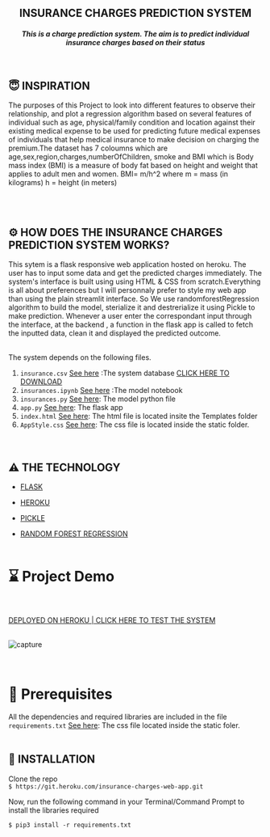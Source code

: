 


<h2 align="center"> INSURANCE CHARGES  PREDICTION SYSTEM</h2>

<h4 align="center"><i>This is a charge prediction system. The aim is to predict individual insurance charges based on their status</i></h4><br>


## 😇 INSPIRATION
The purposes of this Project to look into different features to observe their relationship, and plot a regression algorithm based on several features of individual such as age, physical/family condition and location against their existing medical expense to be used for predicting future medical expenses of individuals that help medical insurance to make decision on charging the premium.The dataset has 7 coloumns which are age,sex,region,charges,numberOfChildren, smoke and BMI which is Body mass index (BMI) is a measure of body fat based on height and weight that applies to adult men and women. BMI= m/h^2
where
m	=	mass (in kilograms)
h	=	height (in meters)


<br><br>


## ⚙️ HOW DOES THE INSURANCE CHARGES PREDICTION SYSTEM WORKS?

This sytem is a flask responsive web application  hosted on heroku. The user has to input some data and get the predicted charges immediately.
The system's interface is built using using HTML & CSS  from scratch.Everything is all about preferences but I will personnaly prefer to  style my web app than using the plain streamlit interface.
So We use randomforestRegression algorithm to build the model, sterialize it and destrerialize it using Pickle to make prediction. Whenever a user enter the correspondant input through the interface, at the backend , a function in the flask app is called to fetch the inputted data, clean it and displayed the predicted outcome.<br><br>

The system depends on the following files.
1. `insurance.csv` [See here](https://github.com/memudualimatou/INSURANCE-CHARGES-WEB-APPLICATION/blob/master/insurance.csv) :The system database  [CLICK HERE TO DOWNLOAD](https://www.kaggle.com/noordeen/insurance-premium-prediction)
2. `insurances.ipynb` [See here](https://github.com/memudualimatou/INSURANCE-CHARGES-WEB-APPLICATION/blob/master/Insurances.ipynb) :The model notebook
3. `insurances.py` [See here](https://github.com/memudualimatou/INSURANCE-CHARGES-WEB-APPLICATION/blob/master/Insurances.py): The model python file
4. `app.py` [See here](https://github.com/memudualimatou/INSURANCE-CHARGES-WEB-APPLICATION/blob/master/app.py): The flask app
5. `index.html` [See here](https://github.com/memudualimatou/INSURANCE-CHARGES-WEB-APPLICATION/blob/master/templates/index.html): The html file is located insite the Templates folder
6. `AppStyle.css` [See here](https://github.com/memudualimatou/INSURANCE-CHARGES-WEB-APPLICATION/blob/master/static/AppStyle.css): The css file is located inside the static folder.<br><br><br>


## ⚠️ THE TECHNOLOGY
* [FLASK](https://en.wikipedia.org/wiki/Flask_(web_framework))

* [HEROKU](https://en.wikipedia.org/wiki/Heroku)

* [PICKLE](https://en.wikipedia.org/wiki/Pickle)

* [RANDOM FOREST REGRESSION](https://scikit-learn.org/stable/modules/generated/sklearn.ensemble.RandomForestRegressor.html)<br><br>


# ⌛ Project Demo
<br>

[DEPLOYED ON HEROKU | CLICK HERE TO TEST THE SYSTEM](https://insurance-charges-web-app.herokuapp.com/)
<br>
<br>

![capture](https://github.com/memudualimatou/INSURANCE-CHARGES-WEB-APPLICATION/blob/main/IMAGES/ezgif.com-gif-maker%20(2).gif)<br>
<br><br>

# 🔑 Prerequisites
All the dependencies and required libraries are included in the file `requirements.txt` [See here](https://github.com/memudualimatou/INSURANCE-CHARGES-WEB-APPLICATION/blob/master/requirements.txt): The css file located inside the static foler.
<br><br>

## 🚀 INSTALLATION

Clone the repo\
```$ https://git.heroku.com/insurance-charges-web-app.git```


Now, run the following command in your Terminal/Command Prompt to install the libraries required

```$ pip3 install -r requirements.txt```






